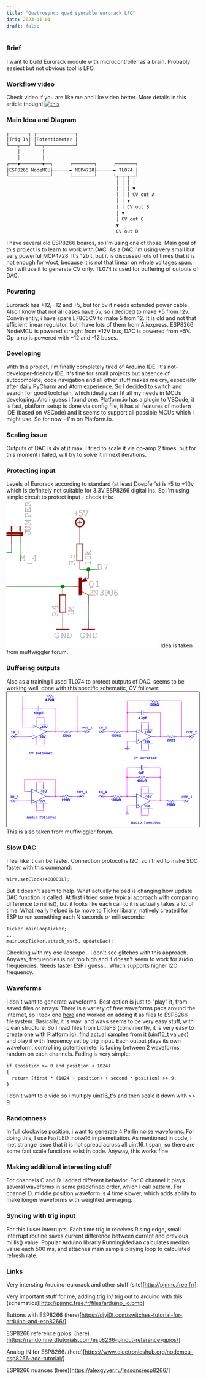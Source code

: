 ```yaml
---
title: "Quatrosync: quad syncable eurorack LFO"
date: 2023-11-01
draft: false
---
```


### Brief
I want to build Eurorack module with microcontroller as a brain. Probably easiest but not obvious tool is LFO.

### Workflow video

Check video if you are like me and like video better. More details in this article though!
[![this](https://img.youtube.com/vi/wyarnVKuoUg/0.jpg)](https://www.youtube.com/watch?v=wyarnVKuoUg)

### Main Idea and Diagram

```
┌───────┐ ┌──────────────┐                            
│Trig IN│ │Potentiometer │                            
└───┬───┘ └──┬───────────┘                            
    │        │                                        
    │        │                                        
┌───▼────────▼──┐      ┌────────┐      ┌───────┐      
│ESP8266 NodeMCU├──────► MCP4728├──────► TL074 │      
└───────────────┘      └────────┘      └┬─┬─┬─┬┘      
                                        │ │ │ │       
                                        │ │ │ ▼       
                                        │ │ │ CV out A
                                        │ │ ▼         
                                        │ │ CV out B  
                                        │ ▼           
                                        │ CV out C    
                                        ▼             
                                        CV out D          
```

I have several old ESP8266 boards, so i'm using one of those. Main goal of this project is to learn to work with DAC. As a DAC I'm using very small but very powerful MCP4728. It's 12bit, but it is discussed lots of times that it is not enough for v/oct, because it is not that linear on whole voltages span. So i will use it to generate CV only.
TL074 is used for buffering of outputs of DAC.


### Powering
Eurorack has +12, -12 and +5, but for 5v it needs extended power cable. Also I know that not all cases have 5v, so i decided to make +5 from 12v. Conviniently, i have spare L7805CV to make 5 from 12. It is old and not that efficient linear regulator, but I have lots of them from Aliexpress. ESP8266 NodeMCU is powered straight from +12V bus, DAC is powered from +5V.
Op-amp is powered with +12 and -12 buses.

### Developing
With this project, i'm finally completely tired of Arduino IDE. It's not-developer-friendly IDE, it's fine for small projects but absence of autocomplete, code navigation and all other stuff makes me cry, especially after daily PyCharm and Atom experience. So I decided to switch and search for good toolchain, which ideally can fit all my needs in MCUs developing.
And i guess i found one. Platform.io has a plugin to VSCode, it is fast, platform setup is done via config file, it has all features of modern IDE (based on VSCode) and it seems to support all possible MCUs which i might use.
So for now - I'm on Platform.io.

### Scaling issue
Outputs of DAC is 4v at it max. I tried to scale it via op-amp 2 times, but for this moment i failed, will try to solve it in next iterations.

### Protecting input
Levels of Eurorack according to standard (at least Doepfer's) is -5 to +10v, which is definitely not suitable for 3.3V ESP8266 digital ins. So i'm using simple circuit to protect input - check this:
![GateIn](img/qs-gatein.png)
Idea is taken from muffwiggler forum.

### Buffering outputs
Also as a training I used TL074 to protect outputs of DAC. seems to be working well, done with this specific schematic, CV follower:
![DigitalProtection](img/qs-digitalprotection.png)
This is also taken from muffwiggler forum.

### Slow DAC
I feel like it can be faster. Connection protocol is I2C, so i tried to make SDC faster with this command:

```
Wire.setClock(400000L);
```
But it doesn't seem to help. What actually helped is changing how update DAC function is called. At first i tried some typical approach with comparing difference to millis(), but it looks like each call to it is actually takes a lot of time. What really helped is to move to Ticker library, natively created for ESP to run something each N seconds or milliseconds:

```
Ticker mainLoopTicker;
...
mainLoopTicker.attach_ms(5, updateDac);
```
Checking with my oscilloscope - i don't see glitches with this approach. Anyway, frequencies is not too high and it doesn't seem to work for audio frequencies. Needs faster ESP i guess... Which supports higher I2C frequency.

### Waveforms
I don't want to generate waveforms. Best option is just to "play" it, from saved files or arrays. There is a variety of free waveforms pacs around the internet, so i took one [here](https://www.adventurekid.se/akrt/waveforms/adventure-kid-waveforms/) and worked on adding it as files to ESP8266 filesystem. Basically, it is wav; and wavs seems to be very easy stuff, with clean structure. So I read files from LittleFS (conviniently, it is very easy to create one with Platform.io), find actual samples from it (uint16_t values) and play it with frequency set by trig input. Each output plays its own waveform, controlling potentiometer is fading between 2 waveforms, random on each channels. Fading is very simple:
```
if (position >= 0 and position < 1024)
{
  return (first * (1024 - position) + second * position) >> 9;
}
```
I don't want to divide so i multiply uint16_t's and then scale it down with >> 9.

### Randomness
In full clockwise position, i want to generate 4 Perlin noise waveforms. For doing this, I use FastLED inoise16 implemetiation. As mentioned in code, i met strange issue that it is not spread across all uint16_t span, so there are some fast scale functions exist in code. Anyway, this works fine

### Making additional interesting stuff

For channels C and D i added different behavior. For C channel it plays several waveforms in some predefined order, which I call pattern. For channel D, middle position waveform is 4 time slower, which adds ability to make longer waveforms with weighted averaging.

### Syncing with trig input

For this i user interrupts. Each time trig in receives Rising edge, small interrupt routine saves current difference between current and previous millis() value. Popular Arduino librarly RunningMedian calculates median value each 500 ms, and attaches main sample playing loop to calculated refresh rate.

### Links
Very intersting Arduino-eurorack and other stuff (site)[http://pjmnc.free.fr/]:

Very important stuff for me, adding trig in/ trig out to arduino with this (schematics)[http://pjmnc.free.fr/files/arduino_io.bmp]

Buttons with ESP8266
(here)[https://diyi0t.com/switches-tutorial-for-arduino-and-esp8266/]

ESP8266 reference gpios:
(here)[https://randomnerdtutorials.com/esp8266-pinout-reference-gpios/]

Analog IN for ESP8266:
(here)[https://www.electronicshub.org/nodemcu-esp8266-adc-tutorial/]

ESP8266 nuances (here)[https://alexgyver.ru/lessons/esp8266/]
